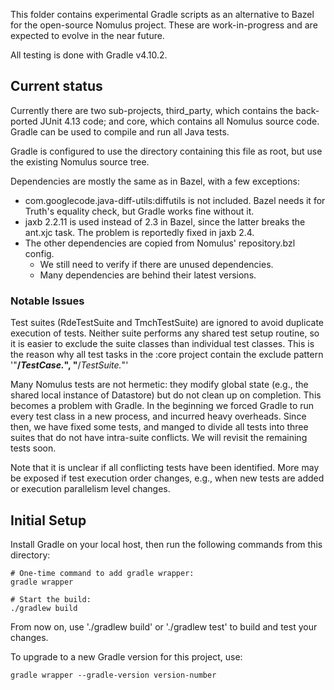 This folder contains experimental Gradle scripts as an alternative to Bazel for
the open-source Nomulus project. These are work-in-progress and are expected to
evolve in the near future.

All testing is done with Gradle v4.10.2.

## Current status

Currently there are two sub-projects, third_party, which contains the
back-ported JUnit 4.13 code; and core, which contains all Nomulus source code.
Gradle can be used to compile and run all Java tests.

Gradle is configured to use the directory containing this file as root, but use
the existing Nomulus source tree.

Dependencies are mostly the same as in Bazel, with a few exceptions:

*   com.googlecode.java-diff-utils:diffutils is not included. Bazel needs it for
    Truth's equality check, but Gradle works fine without it.
*   jaxb 2.2.11 is used instead of 2.3 in Bazel, since the latter breaks the
    ant.xjc task. The problem is reportedly fixed in jaxb 2.4.
*   The other dependencies are copied from Nomulus' repository.bzl config.
    *   We still need to verify if there are unused dependencies.
    *   Many dependencies are behind their latest versions.

### Notable Issues

Test suites (RdeTestSuite and TmchTestSuite) are ignored to avoid duplicate
execution of tests. Neither suite performs any shared test setup routine, so it
is easier to exclude the suite classes than individual test classes. This is the
reason why all test tasks in the :core project contain the exclude pattern
'"**/*TestCase.*", "**/*TestSuite.*"'

Many Nomulus tests are not hermetic: they modify global state (e.g., the shared
local instance of Datastore) but do not clean up on completion. This becomes a
problem with Gradle. In the beginning we forced Gradle to run every test class
in a new process, and incurred heavy overheads. Since then, we have fixed some
tests, and manged to divide all tests into three suites that do not have
intra-suite conflicts. We will revisit the remaining tests soon.

Note that it is unclear if all conflicting tests have been identified. More may
be exposed if test execution order changes, e.g., when new tests are added or
execution parallelism level changes.

## Initial Setup

Install Gradle on your local host, then run the following commands from this
directory:

```shell
# One-time command to add gradle wrapper:
gradle wrapper

# Start the build:
./gradlew build
```

From now on, use './gradlew build' or './gradlew test' to build and test your
changes.

To upgrade to a new Gradle version for this project, use:

```shell
gradle wrapper --gradle-version version-number
```
